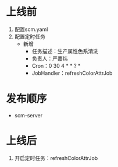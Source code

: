 # 上线前

1. 配置scm.yaml
2. 配置定时任务
    - 新增
        - 任务描述：生产属性色系清洗
        - 负责人：严嘉炜
        - Cron：0 30 4 * * ? *
        - JobHandler：refreshColorAttrJob

# 发布顺序

- scm-server

# 上线后

1. 开启定时任务：refreshColorAttrJob







